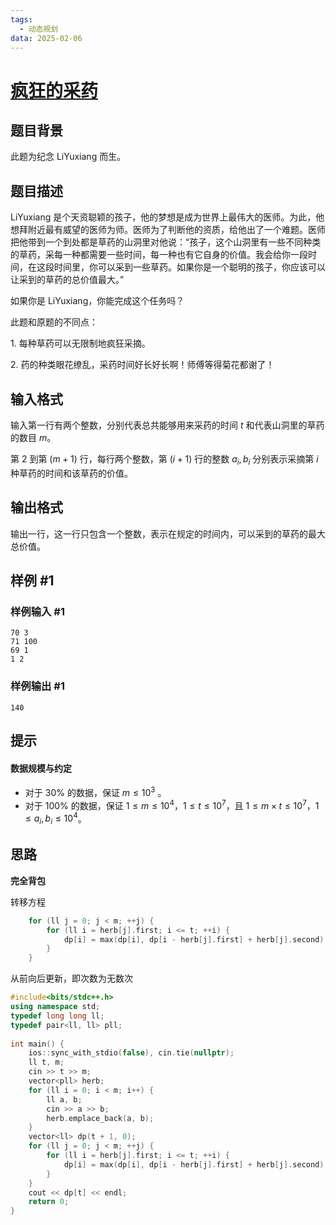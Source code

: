 ```yaml
---
tags:
  - 动态规划
data: 2025-02-06
---
```

# [疯狂的采药](https://www.luogu.com.cn/problem/P1616)

## 题目背景

此题为纪念 LiYuxiang 而生。

## 题目描述

LiYuxiang 是个天资聪颖的孩子，他的梦想是成为世界上最伟大的医师。为此，他想拜附近最有威望的医师为师。医师为了判断他的资质，给他出了一个难题。医师把他带到一个到处都是草药的山洞里对他说：“孩子，这个山洞里有一些不同种类的草药，采每一种都需要一些时间，每一种也有它自身的价值。我会给你一段时间，在这段时间里，你可以采到一些草药。如果你是一个聪明的孩子，你应该可以让采到的草药的总价值最大。”

如果你是 LiYuxiang，你能完成这个任务吗？

此题和原题的不同点：

$1$. 每种草药可以无限制地疯狂采摘。

$2$. 药的种类眼花缭乱，采药时间好长好长啊！师傅等得菊花都谢了！

## 输入格式

输入第一行有两个整数，分别代表总共能够用来采药的时间 $t$ 和代表山洞里的草药的数目 $m$。

第 $2$ 到第 $(m + 1)$ 行，每行两个整数，第 $(i + 1)$ 行的整数 $a_i, b_i$ 分别表示采摘第 $i$ 种草药的时间和该草药的价值。

## 输出格式

输出一行，这一行只包含一个整数，表示在规定的时间内，可以采到的草药的最大总价值。

## 样例 #1

### 样例输入 #1

```
70 3
71 100
69 1
1 2
```

### 样例输出 #1

```
140
```

## 提示

#### 数据规模与约定

- 对于 $30\%$ 的数据，保证 $m \le 10^3$ 。
- 对于 $100\%$ 的数据，保证 $1 \leq m \le 10^4$，$1 \leq t \leq 10^7$，且 $1 \leq m \times t \leq 10^7$，$1 \leq a_i, b_i \leq 10^4$。
## 思路

**完全背包**

转移方程
```cpp
    for (ll j = 0; j < m; ++j) {  
        for (ll i = herb[j].first; i <= t; ++i) {  
            dp[i] = max(dp[i], dp[i - herb[j].first] + herb[j].second);  
        }  
    }  
```
从前向后更新，即次数为无数次
```cpp
#include<bits/stdc++.h>  
using namespace std;  
typedef long long ll;  
typedef pair<ll, ll> pll;  
  
int main() {  
    ios::sync_with_stdio(false), cin.tie(nullptr);  
    ll t, m;  
    cin >> t >> m;  
    vector<pll> herb;  
    for (ll i = 0; i < m; i++) {  
        ll a, b;  
        cin >> a >> b;  
        herb.emplace_back(a, b);  
    }  
    vector<ll> dp(t + 1, 0);  
    for (ll j = 0; j < m; ++j) {  
        for (ll i = herb[j].first; i <= t; ++i) {  
            dp[i] = max(dp[i], dp[i - herb[j].first] + herb[j].second);  
        }  
    }  
    cout << dp[t] << endl;  
    return 0;  
}
```